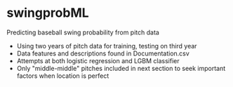 # swingprobML

Predicting baseball swing probability from pitch data

- Using two years of pitch data for training, testing on third year
- Data features and descriptions found in Documentation.csv
- Attempts at both logistic regression and LGBM classifier
- Only "middle-middle" pitches included in next section to seek important factors when location is perfect

